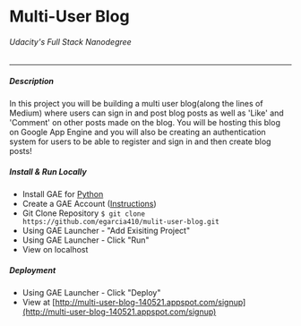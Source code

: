 # Multi-User Blog
###### Udacity's Full Stack Nanodegree
----

##### Description
In this project you will be building a multi user blog(along the lines of Medium) where users can sign in and post blog posts as well as 'Like' and 'Comment' on other posts made on the blog. You will be hosting this blog on Google App Engine and you will also be creating an authentication system for users to be able to register and sign in and then create blog posts!

##### Install & Run Locally
* Install GAE for [Python](https://cloud.google.com/appengine/downloads)
* Create a GAE Account ([Instructions](https://sites.google.com/site/gdevelopercodelabs/app-engine/creating-your-app-engine-account))
* Git Clone Repository `$ git clone https://github.com/egarcia410/mulit-user-blog.git`
* Using GAE Launcher - "Add Exisiting Project"
* Using GAE Launcher - Click "Run"
* View on localhost

##### Deployment
* Using GAE Launcher - Click "Deploy"
* View  at [http://multi-user-blog-140521.appspot.com/signup](http://multi-user-blog-140521.appspot.com/signup)



